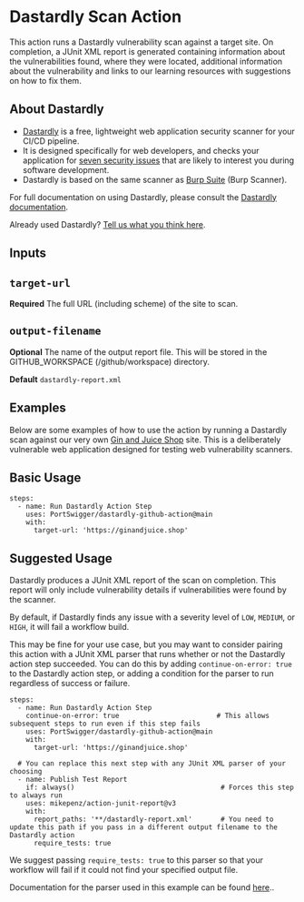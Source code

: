 # Dastardly Scan Action

This action runs a Dastardly vulnerability scan against a target site. On completion, a JUnit XML report is generated containing information about the vulnerabilities found, where
they were located, additional information about the vulnerability and links to our learning resources with suggestions on how to fix them.

## About Dastardly

- [Dastardly](https://portswigger.net/burp/dastardly) is a free, lightweight web application security scanner for your CI/CD pipeline.
- It is designed specifically for web developers, and checks your application for [seven security issues](https://portswigger.net/burp/dastardly/scan-checks) that are likely to interest you during software development.
- Dastardly is based on the same scanner as [Burp Suite](https://portswigger.net/burp) (Burp Scanner).

For full documentation on using Dastardly, please consult the [Dastardly documentation](https://portswigger.net/burp/documentation/dastardly).

Already used Dastardly? [Tell us what you think here](https://forms.gle/8Va7ombB793HqFKw5).

## Inputs

## `target-url`

**Required** The full URL (including scheme) of the site to scan.

## `output-filename`

**Optional** The name of the output report file. This will be stored in the GITHUB_WORKSPACE (/github/workspace) directory.

**Default** `dastardly-report.xml`

## Examples
Below are some examples of how to use the action by running a Dastardly scan against our very own [Gin and Juice Shop](https://ginandjuice.shop) site. This is a deliberately
vulnerable web application designed for testing web vulnerability scanners.

## Basic Usage
```
steps:
  - name: Run Dastardly Action Step
    uses: PortSwigger/dastardly-github-action@main
    with:
      target-url: 'https://ginandjuice.shop'
```

## Suggested Usage
Dastardly produces a JUnit XML report of the scan on completion. This report will only include vulnerability details if vulnerabilities were found by the scanner.

By default, if Dastardly finds any issue with a severity level of `LOW`, `MEDIUM`, or `HIGH`, it will fail a workflow build.

This may be fine for your use case, but you may want to consider pairing this action with a JUnit XML parser that runs whether or not the Dastardly action step succeeded. You can
do this by adding `continue-on-error: true` to the Dastardly action step, or adding a condition for the parser to run regardless of success or failure.

```
steps:
  - name: Run Dastardly Action Step
    continue-on-error: true                        # This allows subsequent steps to run even if this step fails
    uses: PortSwigger/dastardly-github-action@main
    with:
      target-url: 'https://ginandjuice.shop'

  # You can replace this next step with any JUnit XML parser of your choosing
  - name: Publish Test Report
    if: always()                                    # Forces this step to always run
    uses: mikepenz/action-junit-report@v3
    with:
      report_paths: '**/dastardly-report.xml'       # You need to update this path if you pass in a different output filename to the Dastardly action
      require_tests: true
```

We suggest passing `require_tests: true` to this parser so that your workflow will fail if it could not find your specified output file.


Documentation for the parser used in this example can be found [here](https://github.com/marketplace/actions/junit-report-action)..
